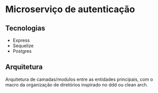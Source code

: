 # Microserviço de autenticação

## Tecnologias
- Express
- Sequelize
- Postgres
## Arquitetura
Arquitetura de camadas/modulos entre as entidades principais, com o macro da organização de diretórios inspirado  no ddd ou clean arch. 
